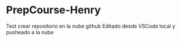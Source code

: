 # PrepCourse-Henry
Test crear repositorio en la nube github
Editado desde VSCode local y pusheado a la nube